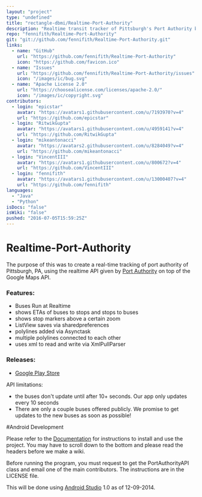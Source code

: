 ```yaml
---
layout: "project"
type: "undefined"
title: "rectangle-dbmi/Realtime-Port-Authority"
description: "Realtime transit tracker of Pittsburgh's Port Authority buses using the realtime PAT API using Google Maps to Display the Maps"
repo: "fennifith/Realtime-Port-Authority"
git: "git://github.com/fennifith/Realtime-Port-Authority.git"
links: 
  - name: "GitHub"
    url: "https://github.com/fennifith/Realtime-Port-Authority"
    icon: "https://github.com/favicon.ico"
  - name: "Issues"
    url: "https://github.com/fennifith/Realtime-Port-Authority/issues"
    icon: "/images/ic/bug.svg"
  - name: "Apache License 2.0"
    url: "https://choosealicense.com/licenses/apache-2.0/"
    icon: "/images/ic/copyright.svg"
contributors: 
  - login: "epicstar"
    avatar: "https://avatars1.githubusercontent.com/u/7193970?v=4"
    url: "https://github.com/epicstar"
  - login: "RitwikGupta"
    avatar: "https://avatars1.githubusercontent.com/u/4959141?v=4"
    url: "https://github.com/RitwikGupta"
  - login: "mikeantonacci"
    avatar: "https://avatars2.githubusercontent.com/u/8284049?v=4"
    url: "https://github.com/mikeantonacci"
  - login: "VincentIII"
    avatar: "https://avatars1.githubusercontent.com/u/800672?v=4"
    url: "https://github.com/VincentIII"
  - login: "fennifith"
    avatar: "https://avatars1.githubusercontent.com/u/13000407?v=4"
    url: "https://github.com/fennifith"
languages: 
  - "Java"
  - "Python"
isDocs: "false"
isWiki: "false"
pushed: "2016-07-05T15:59:25Z"
---
```


Realtime-Port-Authority
=======================

The purpose of this was to create a real-time tracking of port authority
of Pittsburgh, PA, using the realtime API given by [Port Authority](http://realtime.portauthority.org/bustime/home.jsp) on top of
the Google Maps API.

### Features:
- Buses Run at Realtime
- shows ETAs of buses to stops and stops to buses
- shows stop markers above a certain zoom
- ListView saves via sharedpreferences
- polylines added via Asynctask
- multiple polylines connected to each other
- uses xml to read and write via XmlPullParser


### Releases:
- [Google Play Store](https://play.google.com/store/apps/details?id=rectangledbmi.com.pittsburghrealtimetracker)

API limitations:
- the buses don't update until after 10+ seconds. Our app only updates 
every 10 seconds
- There are only a couple buses offered publicly. We promise to get updates
to the new buses as soon as possible!

#Android Development

Please refer to the [Documentation](https://github.com/rectangle-dbmi/Realtime-Port-Authority/tree/master/Documentation) for instructions to install and use the project. You may have to scroll down to the bottom and please read the headers before we make a wiki.

Before running the program, you must request to get the PortAuthorityAPI class and email one of the main contributors. The instructions are in the LICENSE file.

This will be done using [Android Studio](https://developer.android.com/sdk/installing/studio.html) 1.0 as of 12-09-2014.


